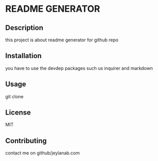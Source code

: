 # README GENERATOR

## Description

this project is about readme generator for github repo

## Installation

you have to use the devdep packages such us inquirer and markdown

## Usage

git clone

## License

MIT

## Contributing

contact me on github/jeylanab.com

